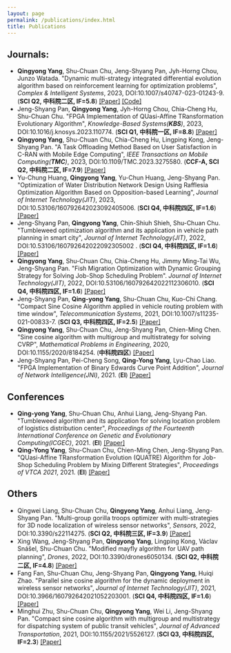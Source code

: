 ```yaml
---
layout: page
permalink: /publications/index.html
title: Publications
---
```


## Journals:
- **Qingyong Yang**, Shu-Chuan Chu, Jeng-Shyang Pan, Jyh-Horng Chou, Junzo Watada. "Dynamic multi-strategy integrated differential evolution algorithm based on reinforcement learning for optimization problems", _Complex & Intelligent Systems_, 2023, DOI:10.1007/s40747-023-01243-9. (**SCI Q2, 中科院二区, IF=5.8**) [[Paper]](https://link.springer.com/article/10.1007/s40747-023-01243-9) [[Code]](https://github.com/yqqqy/RLDMDE)
- Jeng-Shyang Pan, **Qingyong Yang**, Jyh-Horng Chou, Chia-Cheng Hu, Shu-Chuan Chu. "FPGA Implementation of QUasi-Affine TRansformation Evolutionary Algorithm", _Knowledge-Based Systems(**KBS**)_, 2023, DOI:10.1016/j.knosys.2023.110774. (**SCI Q1, 中科院一区, IF=8.8**) [[Paper]](https://www.sciencedirect.com/science/article/abs/pii/S0950705123005245)
- **Qingyong Yang**, Shu-Chuan Chu, Chia-Cheng Hu, Lingping Kong, Jeng-Shyang Pan. "A Task Offloading Method Based on User Satisfaction in C-RAN with Mobile Edge Computing", _IEEE Transactions on Mobile Computing(**TMC**)_, 2023, DOI:10.1109/TMC.2023.3275580. (**CCF-A, SCI Q2, 中科院二区, IF=7.9**) [[Paper]](https://ieeexplore.ieee.org/abstract/document/10124037)
- Yu-Chung Huang, **Qingyong Yang**, Yu-Chun Huang, Jeng-Shyang Pan. "Optimization of Water Distribution Network Design Using Rafflesia Optimization Algorithm Based on Opposition-based Learning", _Journal of Internet Technology(JIT)_, 2023, DOI:10.53106/160792642023092405006. (**SCI Q4, 中科院四区, IF=1.6**) [[Paper]](https://jit.ndhu.edu.tw/article/view/2957)
- Jeng-Shyang Pan, **Qingyong Yang**, Chin-Shiuh Shieh, Shu-Chuan Chu. "Tumbleweed optimization algorithm and its application in vehicle path planning in smart city", _Journal of Internet Technology(JIT)_, 2022, DOI:10.53106/160792642022092305002
. (**SCI Q4, 中科院四区, IF=1.6**) [[Paper]](https://jit.ndhu.edu.tw/article/view/2754)
- **Qingyong Yang**, Shu-Chuan Chu, Chia-Cheng Hu, Jimmy Ming-Tai Wu, Jeng-Shyang Pan. "Fish Migration Optimization with Dynamic Grouping Strategy for Solving Job-Shop Scheduling Problem". _Journal of Internet Technology(JIT)_, 2022, DOI:10.53106/160792642022112306010. (**SCI Q4, 中科院四区, IF=1.6**) [[Paper]](https://jit.ndhu.edu.tw/article/view/2787)
- Jeng-Shyang Pan, **Qing-yong Yang**, Shu-Chuan Chu, Kuo-Chi Chang. "Compact Sine Cosine Algorithm applied in vehicle routing problem with time window", _Telecommunication Systems_, 2021, DOI:10.1007/s11235-021-00833-7. (**SCI Q3, 中科院四区, IF=2.5**) [[Paper]](https://link.springer.com/article/10.1007/s11235-021-00833-7)
- **Qingyong Yang**, Shu-Chuan Chu, Jeng-Shyang Pan, Chien-Ming Chen. "Sine cosine algorithm with multigroup and multistrategy for solving CVRP", _Mathematical Problems in Engineering_, 2020, DOI:10.1155/2020/8184254. (**中科院四区**) [[Paper]](https://www.hindawi.com/journals/mpe/2020/8184254/)
- Jeng-Shyang Pan, Pei-Cheng Song, **Qing-Yong Yang**, Lyu-Chao Liao. "FPGA Implementation of Binary Edwards Curve Point Addition", _Journal of Network Intelligence(JNI)_, 2021. (**EI**) [[Paper]](https://bit.nkust.edu.tw/~jni/2021/vol6/s1/10-v6n1.pdf)
## Conferences
- **Qing-yong Yang**, Shu-Chuan Chu, Anhui Liang, Jeng-Shyang Pan. "Tumbleweed algorithm and its application for solving location problem of logistics distribution center", _Proceedings of the Fourteenth International Conference on Genetic and Evolutionary Computing(ICGEC)_, 2021. (**EI**) [[Paper]](https://link.springer.com/chapter/10.1007/978-981-16-8430-2_58)
- **Qing-Yong Yang**, Shu-Chuan Chu, Chien-Ming Chen, Jeng-Shyang Pan. "QUasi-Affine TRansformation Evolution (QUATRE) Algorithm for Job-Shop Scheduling Problem by Mixing Different Strategies", _Proceedings of VTCA 2021_, 2021. (**EI**) [[Paper]](https://link.springer.com/chapter/10.1007/978-981-16-4039-1_16)
## Others
- Qingwei Liang, Shu-Chuan Chu, **Qingyong Yang**, Anhui Liang, Jeng-Shyang Pan. "Multi-group gorilla troops optimizer with multi-strategies for 3D node localization of wireless sensor networks", _Sensors_, 2022, DOI:10.3390/s22114275. (**SCI Q2, 中科院三区, IF=3.9**) [[Paper]](https://www.mdpi.com/1424-8220/22/11/4275)
- Xing Wang, Jeng-Shyang Pan, **Qingyong Yang**, Lingping Kong, Václav Snášel, Shu-Chuan Chu. "Modified mayfly algorithm for UAV path planning", _Drones_, 2022, DOI:10.3390/drones6050134. (**SCI Q2, 中科院二区, IF=4.8**) [[Paper]](https://www.mdpi.com/2504-446X/6/5/134)
- Fang Fan, Shu-Chuan Chu, Jeng-Shyang Pan, **Qingyong Yang**, Huiqi Zhao. "Parallel sine cosine algorithm for the dynamic deployment in wireless sensor networks", _Journal of Internet Technology(JIT)_, 2021, DOI:10.3966/160792642021052203001. (**SCI Q4, 中科院四区, IF=1.6**) [[Paper]](https://jit.ndhu.edu.tw/article/view/2508)
- Minghui Zhu, Shu-Chuan Chu, **Qingyong Yang**, Wei Li, Jeng-Shyang Pan. "Compact sine cosine algorithm with multigroup and multistrategy for dispatching system of public transit vehicles", _Journal of Advanced Transportation_, 2021, DOI:10.1155/2021/5526127. (**SCI Q3, 中科院四区, IF=2.3**) [[Paper]](https://www.hindawi.com/journals/jat/2021/5526127/)
<br>

  <br>
